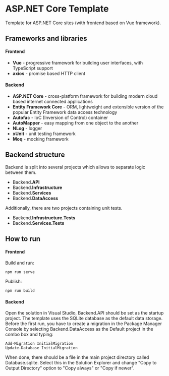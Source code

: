 # ASP.NET Core Template
Template for ASP.NET Core sites (with frontend based on Vue framework).

## Frameworks and libraries
#### Frontend
 - **Vue** - progressive framework for building user interfaces, with TypeScript support
 - **axios** - promise based HTTP client

#### Backend
 - **ASP.NET Core** - cross-platform framework for building modern cloud based internet connected applications
 - **Entity Framework Core** - ORM, lightweight and extensible version of the popular Entity Framework data access technology
 - **Autofac** - IoC (Inversion of Control) container
 - **AutoMapper** - easy mapping from one object to the another
 - **NLog** - logger
 - **xUnit** - unit testing framework
 - **Moq** - mocking framework

## Backend structure
Backend is split into several projects which allows to separate logic between them.
 - Backend.**API**
 - Backend.**Infrastructure**
 - Backend.**Services**
 - Backend.**DataAccess**

Additionally, there are two projects containing unit tests.
 - Backend.**Infrastructure.Tests**
 - Backend.**Services.Tests**

## How to run
#### Frontend
Build and run:
```npm
npm run serve
```
Publish:
```
npm run build
```

#### Backend
Open the solution in Visual Studio, Backend.API should be set as the startup project.
The template uses the SQLite database as the default data storage. Before the first run, you have to
create a migration in the Package Manager Console by selecting Backend.DataAccess as the Default project
in the combo box and typing:
```
Add-Migration InitialMigration
Update-Database InitialMigration
```
When done, there should be a file in the main project directory called Database.sqlite.
Select this in the Solution Explorer and change "Copy to Output Directory" option to "Copy always" or "Copy if newer".